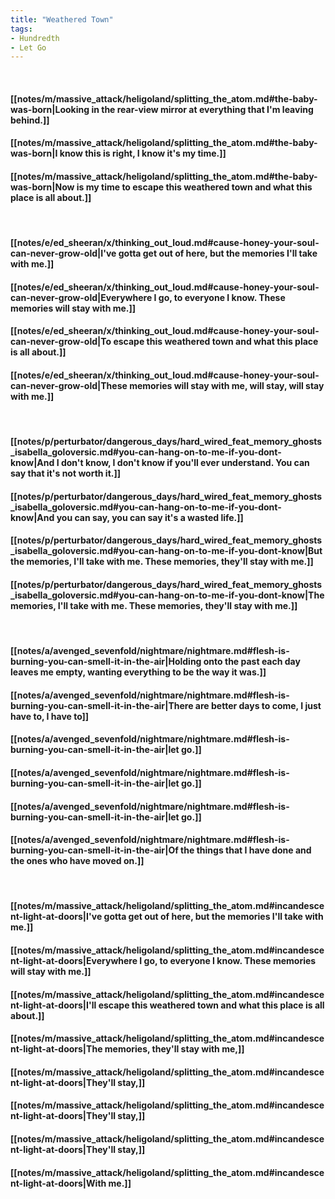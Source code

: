 ```yaml
---
title: "Weathered Town"
tags:
- Hundredth
- Let Go
---
```

&nbsp;
#### [[notes/m/massive_attack/heligoland/splitting_the_atom.md#the-baby-was-born|Looking in the rear-view mirror at everything that I'm leaving behind.]]
#### [[notes/m/massive_attack/heligoland/splitting_the_atom.md#the-baby-was-born|I know this is right, I know it's my time.]]
#### [[notes/m/massive_attack/heligoland/splitting_the_atom.md#the-baby-was-born|Now is my time to escape this weathered town and what this place is all about.]]
&nbsp;
#### [[notes/e/ed_sheeran/x/thinking_out_loud.md#cause-honey-your-soul-can-never-grow-old|I've gotta get out of here, but the memories I'll take with me.]]
#### [[notes/e/ed_sheeran/x/thinking_out_loud.md#cause-honey-your-soul-can-never-grow-old|Everywhere I go, to everyone I know. These memories will stay with me.]]
#### [[notes/e/ed_sheeran/x/thinking_out_loud.md#cause-honey-your-soul-can-never-grow-old|To escape this weathered town and what this place is all about.]]
#### [[notes/e/ed_sheeran/x/thinking_out_loud.md#cause-honey-your-soul-can-never-grow-old|These memories will stay with me, will stay, will stay with me.]]
&nbsp;
#### [[notes/p/perturbator/dangerous_days/hard_wired_feat_memory_ghosts_isabella_goloversic.md#you-can-hang-on-to-me-if-you-dont-know|And I don't know, I don't know if you'll ever understand. You can say that it's not worth it.]]
#### [[notes/p/perturbator/dangerous_days/hard_wired_feat_memory_ghosts_isabella_goloversic.md#you-can-hang-on-to-me-if-you-dont-know|And you can say, you can say it's a wasted life.]]
#### [[notes/p/perturbator/dangerous_days/hard_wired_feat_memory_ghosts_isabella_goloversic.md#you-can-hang-on-to-me-if-you-dont-know|But the memories, I'll take with me. These memories, they'll stay with me.]]
#### [[notes/p/perturbator/dangerous_days/hard_wired_feat_memory_ghosts_isabella_goloversic.md#you-can-hang-on-to-me-if-you-dont-know|The memories, I'll take with me. These memories, they'll stay with me.]]
&nbsp;
#### [[notes/a/avenged_sevenfold/nightmare/nightmare.md#flesh-is-burning-you-can-smell-it-in-the-air|Holding onto the past each day leaves me empty, wanting everything to be the way it was.]]
#### [[notes/a/avenged_sevenfold/nightmare/nightmare.md#flesh-is-burning-you-can-smell-it-in-the-air|There are better days to come, I just have to, I have to]]
#### [[notes/a/avenged_sevenfold/nightmare/nightmare.md#flesh-is-burning-you-can-smell-it-in-the-air|let go.]]
#### [[notes/a/avenged_sevenfold/nightmare/nightmare.md#flesh-is-burning-you-can-smell-it-in-the-air|let go.]]
#### [[notes/a/avenged_sevenfold/nightmare/nightmare.md#flesh-is-burning-you-can-smell-it-in-the-air|let go.]]
#### [[notes/a/avenged_sevenfold/nightmare/nightmare.md#flesh-is-burning-you-can-smell-it-in-the-air|Of the things that I have done and the ones who have moved on.]]
&nbsp;
#### [[notes/m/massive_attack/heligoland/splitting_the_atom.md#incandescent-light-at-doors|I've gotta get out of here, but the memories I'll take with me.]]
#### [[notes/m/massive_attack/heligoland/splitting_the_atom.md#incandescent-light-at-doors|Everywhere I go, to everyone I know. These memories will stay with me.]]
#### [[notes/m/massive_attack/heligoland/splitting_the_atom.md#incandescent-light-at-doors|I'll escape this weathered town and what this place is all about.]]
#### [[notes/m/massive_attack/heligoland/splitting_the_atom.md#incandescent-light-at-doors|The memories, they'll stay with me,]]
#### [[notes/m/massive_attack/heligoland/splitting_the_atom.md#incandescent-light-at-doors|They'll stay,]]
#### [[notes/m/massive_attack/heligoland/splitting_the_atom.md#incandescent-light-at-doors|They'll stay,]]
#### [[notes/m/massive_attack/heligoland/splitting_the_atom.md#incandescent-light-at-doors|They'll stay,]]
#### [[notes/m/massive_attack/heligoland/splitting_the_atom.md#incandescent-light-at-doors|With me.]]
